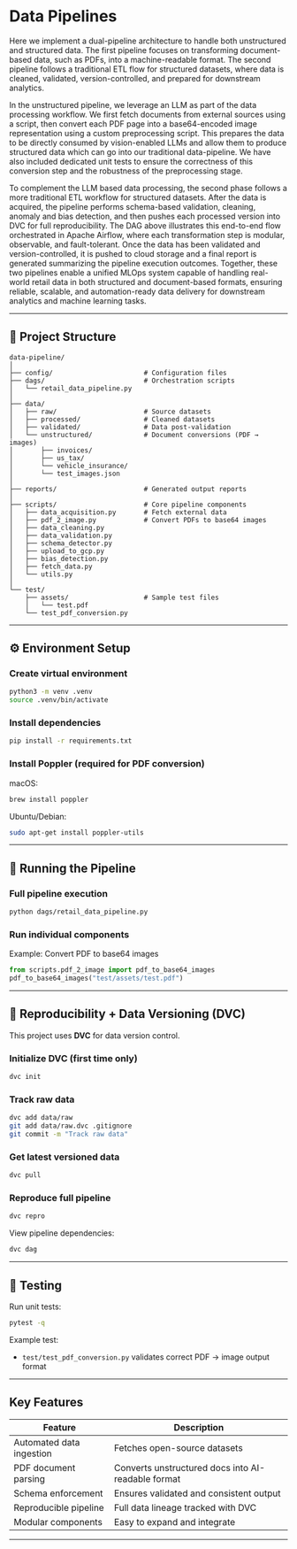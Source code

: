 # Data Pipelines

Here we implement a dual-pipeline architecture to handle both unstructured and structured data. The first pipeline focuses on transforming document-based data, such as PDFs, into a machine-readable format. The second pipeline follows a traditional ETL flow for structured datasets, where data is cleaned, validated, version-controlled, and prepared for downstream analytics.

In the unstructured pipeline, we leverage an LLM as part of the data processing workflow. We first fetch documents from external sources using a script, then convert each PDF page into a base64-encoded image representation using a custom preprocessing script. This prepares the data to be directly consumed by vision-enabled LLMs and allow them to produce structured data which can go into our traditional data-pipeline. We have also included dedicated unit tests to ensure the correctness of this conversion step and the robustness of the preprocessing stage.

To complement the LLM based data processing, the second phase follows a more traditional ETL workflow for structured datasets. After the data is acquired, the pipeline performs schema-based validation, cleaning, anomaly and bias detection, and then pushes each processed version into DVC for full reproducibility. The DAG above illustrates this end-to-end flow orchestrated in Apache Airflow, where each transformation step is modular, observable, and fault-tolerant. Once the data has been validated and version-controlled, it is pushed to cloud storage and a final report is generated summarizing the pipeline execution outcomes. Together, these two pipelines enable a unified MLOps system capable of handling real-world retail data in both structured and document-based formats, ensuring reliable, scalable, and automation-ready data delivery for downstream analytics and machine learning tasks.

---

## 📁 Project Structure

```plaintext
data-pipeline/
│
├── config/                       # Configuration files
├── dags/                         # Orchestration scripts
│   └── retail_data_pipeline.py
│
├── data/
│   ├── raw/                      # Source datasets
│   ├── processed/                # Cleaned datasets
│   ├── validated/                # Data post-validation
│   └── unstructured/             # Document conversions (PDF → images)
│       ├── invoices/
│       ├── us_tax/
│       └── vehicle_insurance/
│       └── test_images.json
│
├── reports/                      # Generated output reports
│
├── scripts/                      # Core pipeline components
│   ├── data_acquisition.py       # Fetch external data
│   ├── pdf_2_image.py            # Convert PDFs to base64 images
│   ├── data_cleaning.py
│   ├── data_validation.py
│   ├── schema_detector.py
│   ├── upload_to_gcp.py
│   ├── bias_detection.py
│   ├── fetch_data.py
│   └── utils.py
│
└── test/
    ├── assets/                   # Sample test files
    │   └── test.pdf
    └── test_pdf_conversion.py
```

---

## ⚙️ Environment Setup

### Create virtual environment
```bash
python3 -m venv .venv
source .venv/bin/activate
```

### Install dependencies
```bash
pip install -r requirements.txt
```

### Install Poppler (required for PDF conversion)

macOS:
```bash
brew install poppler
```

Ubuntu/Debian:
```bash
sudo apt-get install poppler-utils
```

---

## 🚀 Running the Pipeline

### Full pipeline execution
```bash
python dags/retail_data_pipeline.py
```

### Run individual components

Example: Convert PDF to base64 images
```python
from scripts.pdf_2_image import pdf_to_base64_images
pdf_to_base64_images("test/assets/test.pdf")
```

---

## 🔁 Reproducibility + Data Versioning (DVC)

This project uses **DVC** for data version control.

### Initialize DVC (first time only)
```bash
dvc init
```

### Track raw data
```bash
dvc add data/raw
git add data/raw.dvc .gitignore
git commit -m "Track raw data"
```

### Get latest versioned data
```bash
dvc pull
```

### Reproduce full pipeline
```bash
dvc repro
```

View pipeline dependencies:
```bash
dvc dag
```

---

## 🧪 Testing

Run unit tests:
```bash
pytest -q
```

Example test:
- `test/test_pdf_conversion.py` validates correct PDF → image output format

---

## Key Features

| Feature | Description |
|--------|-------------|
| Automated data ingestion | Fetches open-source datasets |
| PDF document parsing | Converts unstructured docs into AI-readable format |
| Schema enforcement | Ensures validated and consistent output |
| Reproducible pipeline | Full data lineage tracked with DVC |
| Modular components | Easy to expand and integrate |

---


